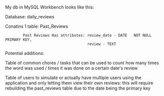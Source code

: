 My db in MySQL Workbench looks like this:

Database: daily_reviews

Conatins 1 table: Past_Reviews

            Past Reviews Has attributes: review_date - DATE   NOT NULL   PRIMARY KEY,
                                         review - TEXT

Potential additions: 

  Table of common chores / tasks that can be used to count how many times the word was used / times it was done on a certain date's review
  
  Table of users to simulate or actually have multiple users using the application and only letting them view their own reviews: this will require rebuilding the past_reviews table due to the date being the primary key 
